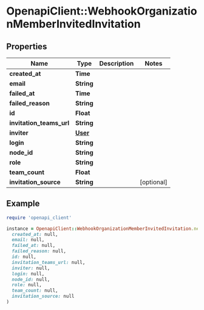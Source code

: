 # OpenapiClient::WebhookOrganizationMemberInvitedInvitation

## Properties

| Name | Type | Description | Notes |
| ---- | ---- | ----------- | ----- |
| **created_at** | **Time** |  |  |
| **email** | **String** |  |  |
| **failed_at** | **Time** |  |  |
| **failed_reason** | **String** |  |  |
| **id** | **Float** |  |  |
| **invitation_teams_url** | **String** |  |  |
| **inviter** | [**User**](User.md) |  |  |
| **login** | **String** |  |  |
| **node_id** | **String** |  |  |
| **role** | **String** |  |  |
| **team_count** | **Float** |  |  |
| **invitation_source** | **String** |  | [optional] |

## Example

```ruby
require 'openapi_client'

instance = OpenapiClient::WebhookOrganizationMemberInvitedInvitation.new(
  created_at: null,
  email: null,
  failed_at: null,
  failed_reason: null,
  id: null,
  invitation_teams_url: null,
  inviter: null,
  login: null,
  node_id: null,
  role: null,
  team_count: null,
  invitation_source: null
)
```

